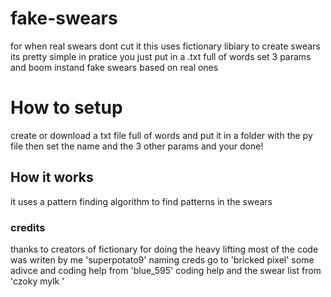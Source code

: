 # fake-swears
for when real swears dont cut it 
this uses fictionary libiary to create swears its pretty simple in pratice you just put in a .txt full of words set 3 params and boom instand fake swears based on real ones 

<h1> How to setup </h1>
create or download a txt file full of words and put it in a folder with the py file then set the name and the 3 other params and your done!


<h2> How it works </h2>
 it uses a pattern finding algorithm to find patterns in the swears 
 
 <h3> credits </h3>
 thanks to creators of fictionary for doing the heavy lifting
 most of the code was writen by me 'superpotato9'
 naming creds go to 'bricked pixel'
 some adivce and coding help from 'blue_595'
 coding help and the swear list from 'czoky mylk '



